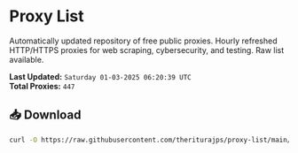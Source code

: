# Proxy List

Automatically updated repository of free public proxies. Hourly refreshed HTTP/HTTPS proxies for web scraping, cybersecurity, and testing. Raw list available.

**Last Updated:** `Saturday 01-03-2025 06:20:39 UTC`  
**Total Proxies:** `447`

## 📥 Download
```bash
curl -O https://raw.githubusercontent.com/theriturajps/proxy-list/main/proxies.txt
